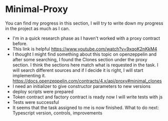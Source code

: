 # Minimal-Proxy

You can find my progress in this section, I will try to write down my progress in the project as much as I can.

* I'm in a quick research phase as I haven't worked with a proxy contract before.
* This link is helpful https://www.youtube.com/watch?v=9xqoK2nKkM4
* I thought I might find something about this topic on openzeppelin and after some searching, I found the Clones section under the proxy section. I think the sections here match what is requested in the task. I will search different sources and if I decide it is right, I will start implementing it. https://docs.openzeppelin.com/contracts/4.x/api/proxy#minimal_clones
* I need an initializer to give constructor parameters to new versions
* deploy scripts were prepared
* Token contract and factory contract is ready now I will write tests with js
* Tests were successful
* It seems that the task assigned to me is now finished.
What to do next: Typescript version, controls, improvements 